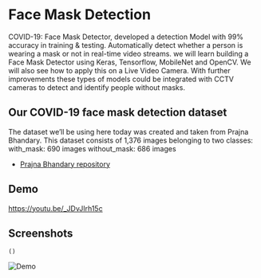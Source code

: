
# Face Mask Detection
COVID-19: Face Mask Detector, developed a detection Model with 99% accuracy in training & testing. Automatically detect whether a person is wearing a mask or not in real-time video streams. we will learn building a Face Mask Detector using Keras, Tensorflow, MobileNet and OpenCV. We will also see how to apply this on a Live Video Camera. With further improvements these types of models could be integrated with CCTV cameras to detect and identify people without masks.


## Our COVID-19 face mask detection dataset

The dataset we’ll be using here today was created and taken from Prajna Bhandary.
This  dataset consists of 1,376 images belonging to two classes: 
with_mask: 690 images
without_mask: 686 images
 - [Prajna Bhandary repository](https://github.com/prajnasb/observations/tree/master/experiements/data)


## Demo 


https://youtu.be/_JDvJIrh15c



## Screenshots
    ()
![Demo](https://drive.google.com/file/d/105GhgQe7HesLOunio_eulz8_barG-ipx/view?usp=sharing)

